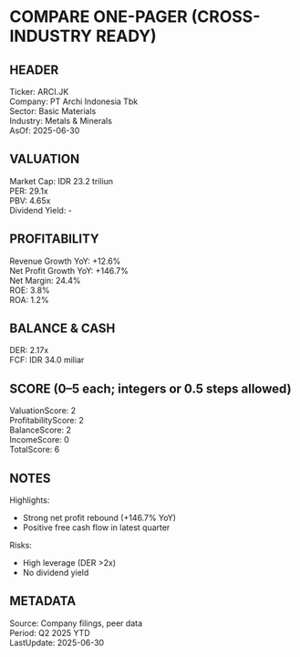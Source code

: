 # COMPARE ONE-PAGER (CROSS-INDUSTRY READY)

## HEADER
Ticker: ARCI.JK  
Company: PT Archi Indonesia Tbk  
Sector: Basic Materials  
Industry: Metals & Minerals  
AsOf: 2025-06-30

## VALUATION
Market Cap: IDR 23.2 triliun  
PER: 29.1x  
PBV: 4.65x  
Dividend Yield: -

## PROFITABILITY
Revenue Growth YoY: +12.6%  
Net Profit Growth YoY: +146.7%  
Net Margin: 24.4%  
ROE: 3.8%  
ROA: 1.2%

## BALANCE & CASH
DER: 2.17x  
FCF: IDR 34.0 miliar

## SCORE (0–5 each; integers or 0.5 steps allowed)
ValuationScore: 2  
ProfitabilityScore: 2  
BalanceScore: 2  
IncomeScore: 0  
TotalScore: 6

## NOTES
Highlights:
- Strong net profit rebound (+146.7% YoY)
- Positive free cash flow in latest quarter

Risks:
- High leverage (DER >2x)
- No dividend yield

## METADATA
Source: Company filings, peer data  
Period: Q2 2025 YTD  
LastUpdate: 2025-06-30